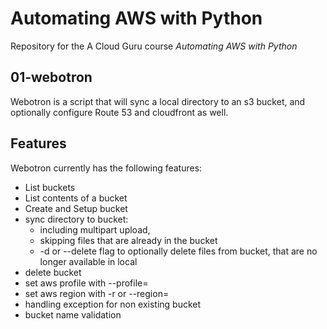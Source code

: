 # Automating AWS with Python

Repository for the A Cloud Guru course *Automating AWS with Python*

## 01-webotron

Webotron is a script that will sync a local directory to an s3 bucket, and optionally configure Route 53 and cloudfront as well.

## Features

Webotron currently has the following features:

- List buckets
- List contents of a bucket
- Create and Setup bucket
- sync directory to bucket:
    - including multipart upload,
    - skipping files that are already in the bucket
    - -d or --delete flag to optionally delete files from bucket, that are no longer available in local
- delete bucket
- set aws profile with --profile=<profileName>
- set aws region with -r <regionName> or --region=<regionName>
- handling exception for non existing bucket
- bucket name validation